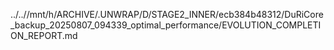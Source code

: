 ../..//mnt/h/ARCHIVE/.UNWRAP/D/STAGE2_INNER/ecb384b48312/DuRiCore_backup_20250807_094339_optimal_performance/EVOLUTION_COMPLETION_REPORT.md